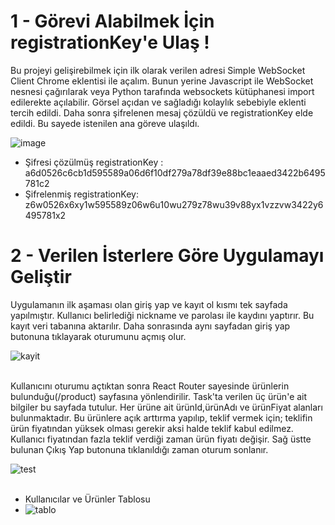 # 1 - Görevi Alabilmek İçin registrationKey'e Ulaş !

Bu projeyi gelişirebilmek için ilk olarak verilen adresi Simple WebSocket Client Chrome eklentisi ile açalım. 
Bunun yerine Javascript ile WebSocket nesnesi çağırılarak veya Python tarafında websockets kütüphanesi import edilerekte açılabilir. Görsel açıdan ve sağladığı kolaylık sebebiyle eklenti tercih edildi. Daha sonra şifrelenen mesaj çözüldü ve registrationKey elde edildi. Bu sayede istenilen ana göreve ulaşıldı.


![image](https://user-images.githubusercontent.com/86951716/229373686-82b91857-2c23-4179-ae08-b205ba05c758.png)


- Şifresi çözülmüş registrationKey : a6d0526c6cb1d595589a06d6f10df279a78df39e88bc1eaaed3422b6495781c2
- Şifrelenmiş registrationKey: z6w0526x6xy1w595589z06w6u10wu279z78wu39v88yx1vzzvw3422y6495781x2 <br>


# 2 - Verilen İsterlere Göre Uygulamayı Geliştir

Uygulamanın ilk aşaması olan giriş yap ve kayıt ol kısmı tek sayfada yapılmıştır.  Kullanıcı belirlediği nickname ve parolası ile kaydını yaptırır. Bu kayıt veri tabanına aktarılır. Daha sonrasında aynı sayfadan giriş yap butonuna tıklayarak oturumunu açmış olur.

![kayit](https://user-images.githubusercontent.com/86951716/229373877-bab8c06d-26e9-434e-b3b3-f168aa4a36e8.gif) <br> <br>

Kullanıcını oturumu açtıktan sonra React Router sayesinde ürünlerin bulunduğu(/product) sayfasına yönlendirilir. Task'ta verilen üç ürün'e ait bilgiler bu sayfada tutulur. Her ürüne ait ürünId,ürünAdı ve ürünFiyat alanları bulunmaktadır. Bu ürünlere açık arttırma yapılıp, teklif vermek için; teklifin ürün fiyatından yüksek olması gerekir aksi halde teklif kabul edilmez. Kullanıcı fiyatından fazla teklif verdiği zaman ürün fiyatı değişir. Sağ üstte bulunan Çıkış Yap butonuna tıklanıldığı zaman oturum sonlanır. <br>


![test](https://user-images.githubusercontent.com/86951716/229374543-815d0d8f-5d05-4698-ab94-0c8dbdcc1105.gif) <br> <br> 

- Kullanıcılar ve Ürünler Tablosu
- ![tablo](https://user-images.githubusercontent.com/86951716/229375156-f118d253-e6d9-4675-b689-5a97c8425950.png)




